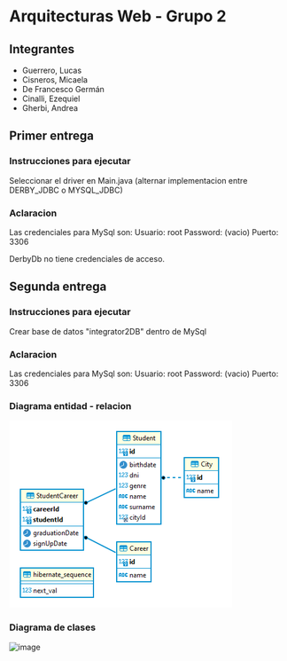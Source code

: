 # Arquitecturas Web - Grupo 2

## Integrantes

- Guerrero, Lucas
- Cisneros, Micaela
- De Francesco Germán
- Cinalli, Ezequiel
- Gherbi, Andrea

## Primer entrega

### Instrucciones para ejecutar

Seleccionar el driver en Main.java (alternar implementacion entre DERBY_JDBC o MYSQL_JDBC)

### Aclaracion

Las credenciales para MySql son:
Usuario: root
Password: (vacio)
Puerto: 3306

DerbyDb no tiene credenciales de acceso.

## Segunda entrega

### Instrucciones para ejecutar

Crear base de datos "integrator2DB" dentro de MySql
### Aclaracion

Las credenciales para MySql son:
Usuario: root
Password: (vacio)
Puerto: 3306

### Diagrama entidad - relacion
![image](docs/EntityRelationshipDiagram_Integrador2.png)

### Diagrama de clases
![image](https://user-images.githubusercontent.com/70036411/193145029-77341783-a810-439c-a61e-9450687e3d7b.png)
